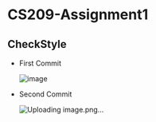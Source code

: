 # CS209-Assignment1

## CheckStyle
- First Commit

  ![image](https://user-images.githubusercontent.com/83694662/227961359-f0decf52-4bea-430a-b9db-73e7b62b2e72.png)
- Second Commit

  ![Uploading image.png…]()

